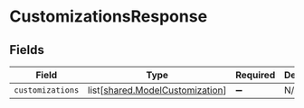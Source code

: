 # CustomizationsResponse


## Fields

| Field                                                                            | Type                                                                             | Required                                                                         | Description                                                                      |
| -------------------------------------------------------------------------------- | -------------------------------------------------------------------------------- | -------------------------------------------------------------------------------- | -------------------------------------------------------------------------------- |
| `customizations`                                                                 | list[[shared.ModelCustomization](undefined/models/shared/modelcustomization.md)] | :heavy_minus_sign:                                                               | N/A                                                                              |